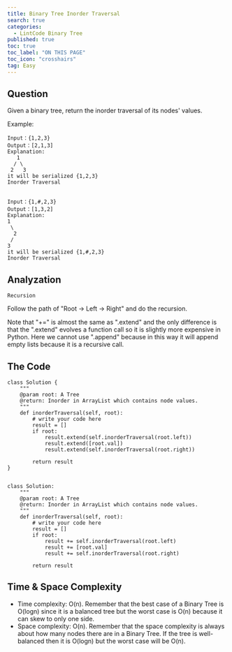 ```yaml
---
title: Binary Tree Inorder Traversal
search: true
categories:
  - LintCode Binary Tree
published: true
toc: true
toc_label: "ON THIS PAGE"
toc_icon: "crosshairs"
tag: Easy
---
```

## Question

Given a binary tree, return the inorder traversal of its nodes' values.

Example:
```
Input：{1,2,3}
Output：[2,1,3]
Explanation:
   1
  / \
 2   3
it will be serialized {1,2,3}
Inorder Traversal


Input：{1,#,2,3}
Output：[1,3,2]
Explanation:
1
 \
  2
 /
3
it will be serialized {1,#,2,3}
Inorder Traversal
```

## Analyzation
`Recursion`

Follow the path of "Root -> Left -> Right" and do the recursion.

Note that "+=" is almost the same as ".extend" and the only difference is that the ".extend" evolves a function call so it is slightly more expensive in Python.
Here we cannot use ".append" because in this way it will append empty lists because it is a recursive call.

## The Code
```
class Solution {
    """
    @param root: A Tree
    @return: Inorder in ArrayList which contains node values.
    """
    def inorderTraversal(self, root):
        # write your code here
        result = []
        if root:
            result.extend(self.inorderTraversal(root.left))
            result.extend([root.val])
            result.extend(self.inorderTraversal(root.right))
        
        return result
}


class Solution:
    """
    @param root: A Tree
    @return: Inorder in ArrayList which contains node values.
    """
    def inorderTraversal(self, root):
        # write your code here
        result = []
        if root:
            result += self.inorderTraversal(root.left)
            result += [root.val]
            result += self.inorderTraversal(root.right)
        
        return result
```

## Time & Space Complexity
- Time complexity: O(n). Remember that the best case of a Binary Tree is O(logn) since it is a balanced tree but the worst case is O(n) because it can skew to only one side.
- Space complexity: O(n). Remember that the space complexity is always about how many nodes there are in a Binary Tree. If the tree is well-balanced then it is O(logn) but the worst case will be O(n).
